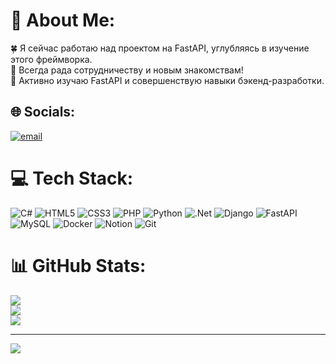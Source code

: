 # 💫 About Me:
🍀 Я сейчас работаю над проектом на FastAPI, углубляясь в изучение этого фреймворка.<br>🌸 Всегда рада сотрудничеству и новым знакомствам!<br>🌱 Активно изучаю FastAPI и совершенствую навыки бэкенд-разработки.


## 🌐 Socials:
[![email](https://img.shields.io/badge/Email-D14836?logo=gmail&logoColor=white)](mailto:Semenova.semyono@yandex.ru) 

# 💻 Tech Stack:
![C#](https://img.shields.io/badge/c%23-%23239120.svg?style=for-the-badge&logo=csharp&logoColor=white) ![HTML5](https://img.shields.io/badge/html5-%23E34F26.svg?style=for-the-badge&logo=html5&logoColor=white) ![CSS3](https://img.shields.io/badge/css3-%231572B6.svg?style=for-the-badge&logo=css3&logoColor=white) ![PHP](https://img.shields.io/badge/php-%23777BB4.svg?style=for-the-badge&logo=php&logoColor=white) ![Python](https://img.shields.io/badge/python-3670A0?style=for-the-badge&logo=python&logoColor=ffdd54) ![.Net](https://img.shields.io/badge/.NET-5C2D91?style=for-the-badge&logo=.net&logoColor=white) ![Django](https://img.shields.io/badge/django-%23092E20.svg?style=for-the-badge&logo=django&logoColor=white) ![FastAPI](https://img.shields.io/badge/FastAPI-005571?style=for-the-badge&logo=fastapi) ![MySQL](https://img.shields.io/badge/mysql-4479A1.svg?style=for-the-badge&logo=mysql&logoColor=white) ![Docker](https://img.shields.io/badge/docker-%230db7ed.svg?style=for-the-badge&logo=docker&logoColor=white) ![Notion](https://img.shields.io/badge/Notion-%23000000.svg?style=for-the-badge&logo=notion&logoColor=white) ![Git](https://img.shields.io/badge/git-%23F05033.svg?style=for-the-badge&logo=git&logoColor=white)
# 📊 GitHub Stats:
![](https://github-readme-stats.vercel.app/api?username=SemenovaMar1a&theme=dark&hide_border=false&include_all_commits=false&count_private=false)<br/>
![](https://nirzak-streak-stats.vercel.app/?user=SemenovaMar1a&theme=dark&hide_border=false)<br/>
![](https://github-readme-stats.vercel.app/api/top-langs/?username=SemenovaMar1a&theme=dark&hide_border=false&include_all_commits=false&count_private=false&layout=compact)

---
[![](https://visitcount.itsvg.in/api?id=SemenovaMar1a&icon=2&color=0)](https://visitcount.itsvg.in)

<!-- Proudly created with GPRM ( https://gprm.itsvg.in ) -->
